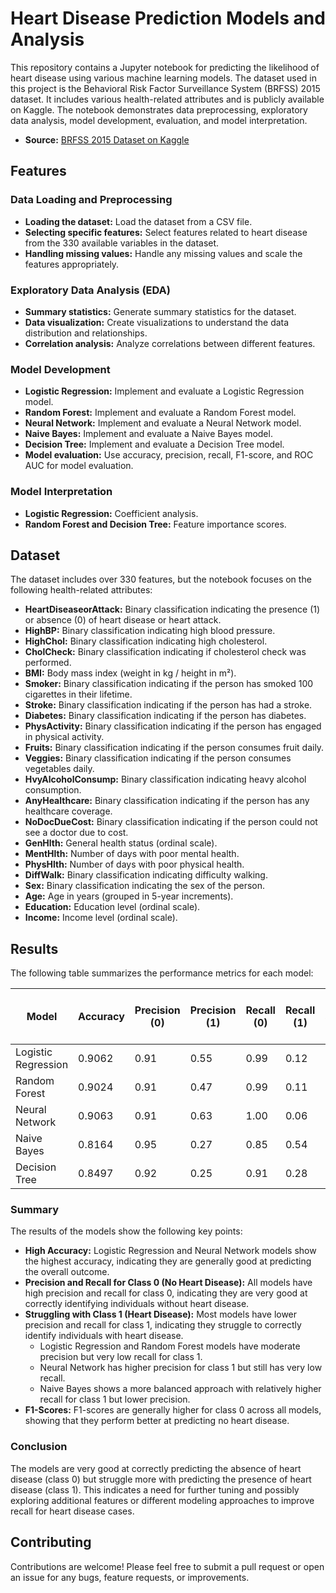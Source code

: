 # Heart Disease Prediction Models and Analysis

This repository contains a Jupyter notebook for predicting the likelihood of heart disease using various machine learning models. The dataset used in this project is the Behavioral Risk Factor Surveillance System (BRFSS) 2015 dataset. It includes various health-related attributes and is publicly available on Kaggle. The notebook demonstrates data preprocessing, exploratory data analysis, model development, evaluation, and model interpretation.

- **Source:** [BRFSS 2015 Dataset on Kaggle](https://www.kaggle.com/datasets/cdc/behavioral-risk-factor-surveillance-system/data)

## Features

### Data Loading and Preprocessing
- **Loading the dataset:** Load the dataset from a CSV file.
- **Selecting specific features:** Select features related to heart disease from the 330 available variables in the dataset.
- **Handling missing values:** Handle any missing values and scale the features appropriately.

### Exploratory Data Analysis (EDA)
- **Summary statistics:** Generate summary statistics for the dataset.
- **Data visualization:** Create visualizations to understand the data distribution and relationships.
- **Correlation analysis:** Analyze correlations between different features.

### Model Development
- **Logistic Regression:** Implement and evaluate a Logistic Regression model.
- **Random Forest:** Implement and evaluate a Random Forest model.
- **Neural Network:** Implement and evaluate a Neural Network model.
- **Naive Bayes:** Implement and evaluate a Naive Bayes model.
- **Decision Tree:** Implement and evaluate a Decision Tree model.
- **Model evaluation:** Use accuracy, precision, recall, F1-score, and ROC AUC for model evaluation.

### Model Interpretation
- **Logistic Regression:** Coefficient analysis.
- **Random Forest and Decision Tree:** Feature importance scores.

## Dataset

The dataset includes over 330 features, but the notebook focuses on the following health-related attributes:
- **HeartDiseaseorAttack:** Binary classification indicating the presence (1) or absence (0) of heart disease or heart attack.
- **HighBP:** Binary classification indicating high blood pressure.
- **HighChol:** Binary classification indicating high cholesterol.
- **CholCheck:** Binary classification indicating if cholesterol check was performed.
- **BMI:** Body mass index (weight in kg / height in m²).
- **Smoker:** Binary classification indicating if the person has smoked 100 cigarettes in their lifetime.
- **Stroke:** Binary classification indicating if the person has had a stroke.
- **Diabetes:** Binary classification indicating if the person has diabetes.
- **PhysActivity:** Binary classification indicating if the person has engaged in physical activity.
- **Fruits:** Binary classification indicating if the person consumes fruit daily.
- **Veggies:** Binary classification indicating if the person consumes vegetables daily.
- **HvyAlcoholConsump:** Binary classification indicating heavy alcohol consumption.
- **AnyHealthcare:** Binary classification indicating if the person has any healthcare coverage.
- **NoDocDueCost:** Binary classification indicating if the person could not see a doctor due to cost.
- **GenHlth:** General health status (ordinal scale).
- **MentHlth:** Number of days with poor mental health.
- **PhysHlth:** Number of days with poor physical health.
- **DiffWalk:** Binary classification indicating difficulty walking.
- **Sex:** Binary classification indicating the sex of the person.
- **Age:** Age in years (grouped in 5-year increments).
- **Education:** Education level (ordinal scale).
- **Income:** Income level (ordinal scale).

## Results
The following table summarizes the performance metrics for each model:

| Model               | Accuracy | Precision (0) | Precision (1) | Recall (0) | Recall (1) | F1-score (0) | F1-score (1) | Macro Avg Precision | Macro Avg Recall | Macro Avg F1-score | Weighted Avg Precision | Weighted Avg Recall | Weighted Avg F1-score |
|---------------------|----------|---------------|---------------|------------|------------|--------------|--------------|----------------------|------------------|-------------------|------------------------|----------------------|----------------------|
| Logistic Regression | 0.9062   | 0.91          | 0.55          | 0.99       | 0.12       | 0.95         | 0.20         | 0.73                 | 0.56             | 0.57              | 0.88                   | 0.91                 | 0.88                 |
| Random Forest       | 0.9024   | 0.91          | 0.47          | 0.99       | 0.11       | 0.95         | 0.18         | 0.69                 | 0.55             | 0.56              | 0.87                   | 0.90                 | 0.87                 |
| Neural Network      | 0.9063   | 0.91          | 0.63          | 1.00       | 0.06       | 0.95         | 0.11         | 0.77                 | 0.53             | 0.53              | 0.88                   | 0.91                 | 0.87                 |
| Naive Bayes         | 0.8164   | 0.95          | 0.27          | 0.85       | 0.54       | 0.89         | 0.36         | 0.61                 | 0.69             | 0.63              | 0.88                   | 0.82                 | 0.84                 |
| Decision Tree       | 0.8497   | 0.92          | 0.25          | 0.91       | 0.28       | 0.92         | 0.26         | 0.59                 | 0.59             | 0.59              | 0.86                   | 0.85                 | 0.85                 |

### Summary
The results of the models show the following key points:
- **High Accuracy:** Logistic Regression and Neural Network models show the highest accuracy, indicating they are generally good at predicting the overall outcome.
- **Precision and Recall for Class 0 (No Heart Disease):** All models have high precision and recall for class 0, indicating they are very good at correctly identifying individuals without heart disease.
- **Struggling with Class 1 (Heart Disease):** Most models have lower precision and recall for class 1, indicating they struggle to correctly identify individuals with heart disease.
  - Logistic Regression and Random Forest models have moderate precision but very low recall for class 1.
  - Neural Network has higher precision for class 1 but still has very low recall.
  - Naive Bayes shows a more balanced approach with relatively higher recall for class 1 but lower precision.
- **F1-Scores:** F1-scores are generally higher for class 0 across all models, showing that they perform better at predicting no heart disease.

### Conclusion
The models are very good at correctly predicting the absence of heart disease (class 0) but struggle more with predicting the presence of heart disease (class 1). This indicates a need for further tuning and possibly exploring additional features or different modeling approaches to improve recall for heart disease cases.

## Contributing
Contributions are welcome! Please feel free to submit a pull request or open an issue for any bugs, feature requests, or improvements.
